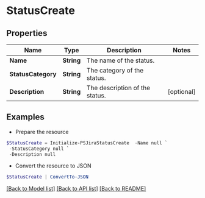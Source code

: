 # StatusCreate
## Properties

Name | Type | Description | Notes
------------ | ------------- | ------------- | -------------
**Name** | **String** | The name of the status. | 
**StatusCategory** | **String** | The category of the status. | 
**Description** | **String** | The description of the status. | [optional] 

## Examples

- Prepare the resource
```powershell
$StatusCreate = Initialize-PSJiraStatusCreate  -Name null `
 -StatusCategory null `
 -Description null
```

- Convert the resource to JSON
```powershell
$StatusCreate | ConvertTo-JSON
```

[[Back to Model list]](../README.md#documentation-for-models) [[Back to API list]](../README.md#documentation-for-api-endpoints) [[Back to README]](../README.md)

